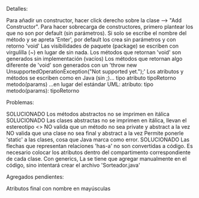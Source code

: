 Detalles:

Para añadir un constructor, hacer click derecho sobre la clase --> "Add Constructor".
Para hacer sobrecarga de constructores, primero plantear los que no son por default (sin parámetros).
Si solo se escribe el nombre del método y se apreta 'Enter', por default los crea sin parámetros y con retorno 'void'
Las visibilidades de paquete (package) se escriben con virgulilla (~) en lugar de sin nada.
Los métodos que retornan 'void' son generados sin implementación (vacíos)
Los métodos que retornan algo diferente de 'void' son generados con un 'throw new UnsupportedOperationException("Not supported yet.");'
Los atributos y métodos se escriben como en Java (sin ;)...
tipo atributo
tipoRetorno metodo(params)
...en lugar del estándar UML:
atributo: tipo
metodo(params): tipoRetorno

Problemas:

SOLUCIONADO Los métodos abstractos no se imprimen en itálica
SOLUCIONADO Las clases abstractas no se imprimen en itálica, llevan el estereotipo <<abstract>>
NO valida que un método no sea private y abstract a la vez
NO valida que una clase no sea final y abstract a la vez
Permite ponerle 'static' a las clases, cosa que Java marca como error.
SOLUCIONADO Las flechas que representan relaciones 'has-a' no son convertidas a código. Es necesario colocar los atributos dentro del compartimento correspondiente de cada clase.
Con generics, La <T> se tiene que agregar manualmente en el código, sino intentará crear el archivo 'Sorteador<T>.java'

Agregados pendientes:

Atributos final con nombre en mayúsculas
